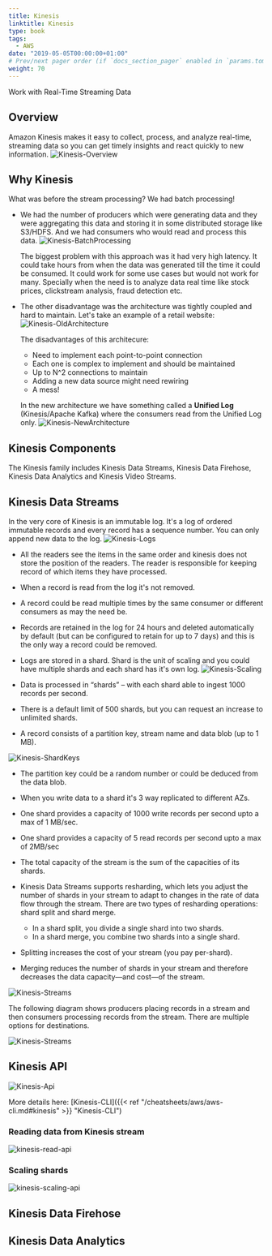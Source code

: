 ```yaml
---
title: Kinesis
linktitle: Kinesis
type: book
tags:
  - AWS
date: "2019-05-05T00:00:00+01:00"
# Prev/next pager order (if `docs_section_pager` enabled in `params.toml`)
weight: 70
---
```


Work with Real-Time Streaming Data

<!--more-->

## Overview

Amazon Kinesis makes it easy to collect, process, and analyze real-time, streaming data so you can get timely insights and react quickly to new information.
![Kinesis-Overview](/images/uploads/kinesis-overview.PNG)

## Why Kinesis

What was before the stream processing? We had batch processing!

* We had the number of producers which were generating data and they were aggregating this data and storing it   in some distributed storage like S3/HDFS. And we had consumers who would read and process this data.
  ![Kinesis-BatchProcessing](/images/uploads/kinesis-batchprocessing.PNG)

  The biggest problem with this approach was it had very high latency. It could take hours from when the data was generated till the time it could be consumed. It could work for some use cases but would not work for many.
  Specially when the need is to analyze data real time like stock prices, clickstream analysis, fraud detection etc.

* The other disadvantage was the architecture was tightly coupled and hard to maintain. Let's take an example of a retail website:
 ![Kinesis-OldArchitecture](/images/uploads/kinesis-oldarchitecture.PNG)

  The disadvantages of this architecure:
  * Need to implement each point-to-point connection
  * Each one is complex to implement and should be maintained
  * Up to N^2 connections to maintain
  * Adding a new data source might need rewiring
  * A mess!

  In the new architecture we have something called a **Unified Log** (Kinesis/Apache Kafka) where the consumers read from the Unified Log only.
![Kinesis-NewArchitecture](/images/uploads/kinesis-newarchitecture.PNG)

## Kinesis Components

The Kinesis family includes Kinesis Data Streams, Kinesis Data Firehose, Kinesis Data Analytics and Kinesis Video Streams.

## Kinesis Data Streams

In the very core of Kinesis is an immutable log. It's a log of ordered immutable records and every record has a sequence number. You can only append new data to the log.
![Kinesis-Logs](/images/uploads/kinesis-logs.PNG)

* All the readers see the items in the same order and kinesis does not store the position of the readers. The reader is responsible for keeping record of which items they have processed.
* When a record is read from the log it's not removed.
* A record could be read multiple times by the same consumer or different consumers as may the need be.
* Records are retained in the log for 24 hours and deleted automatically by default (but can be configured to retain for up to 7 days) and this is the only way a record could be removed.
* Logs are stored in a shard. Shard is the unit of scaling and you could have multiple shards and each shard has it's own log.
![Kinesis-Scaling](/images/uploads/kinesis-scaling.PNG)

* Data is processed in “shards” – with each shard able to ingest 1000 records per second.
* There is a default limit of 500 shards, but you can request an increase to unlimited shards.
* A record consists of a partition key, stream name and data blob (up to 1 MB).

![Kinesis-ShardKeys](/images/uploads/kinesis-shardkeys.PNG)

* The partition key could be a random number or could be deduced from the data blob.
* When you write data to a shard it's 3 way replicated to different AZs.
* One shard provides a capacity of 1000 write records per second upto a max of 1 MB/sec.
* One shard provides a capacity of 5 read records per second upto a max of 2MB/sec
* The total capacity of the stream is the sum of the capacities of its shards.
* Kinesis Data Streams supports resharding, which lets you adjust the number of shards in your stream to adapt to changes in the rate of data flow through the stream. There are two types of resharding operations: shard split and shard merge.

  * In a shard split, you divide a single shard into two shards.
  * In a shard merge, you combine two shards into a single shard.

* Splitting increases the cost of your stream (you pay per-shard).
* Merging reduces the number of shards in your stream and therefore decreases the data capacity—and cost—of the stream.

![Kinesis-Streams](/images/uploads/kinesis-streams-detail1.PNG)

The following diagram shows producers placing records in a stream and then consumers processing records from the stream. There are multiple options for destinations.

![Kinesis-Streams](/images/uploads/kinesis-streams-detail2.PNG)

## Kinesis API
![Kinesis-Api](/images/uploads/kinesis-api.PNG)

More details here: [Kinesis-CLI]({{< ref "/cheatsheets/aws/aws-cli.md#kinesis" >}} "Kinesis-CLI")

### Reading data from Kinesis stream
![kinesis-read-api](/images/uploads/kinesis-read-api.PNG)

### Scaling shards
![kinesis-scaling-api](/images/uploads/kinesis-scaling-api.PNG)

## Kinesis Data Firehose

## Kinesis Data Analytics
